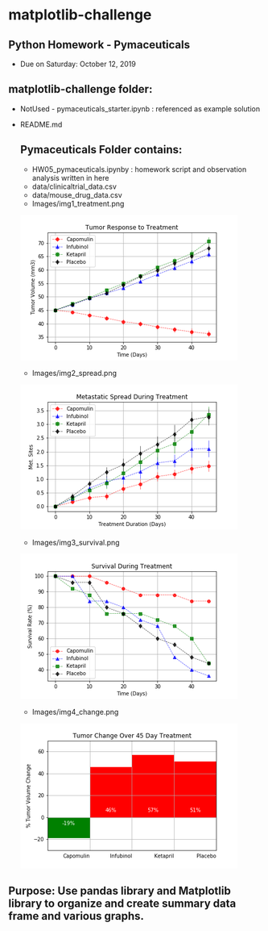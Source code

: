 # matplotlib-challenge
## Python Homework - Pymaceuticals
* Due on Saturday: October 12, 2019

## matplotlib-challenge folder: 
* NotUsed - pymaceuticals_starter.ipynb : referenced as example solution
* README.md
	## Pymaceuticals Folder contains:
	* HW05_pymaceuticals.ipynby : homework script and observation analysis written in here
	+ data/clinicaltrial_data.csv
    + data/mouse_drug_data.csv
    + Images/img1_treatment.png
    
    ![Images/img1_treatment.png](Pymaceuticals/Images/img1_treatment.png)
    
    + Images/img2_spread.png
    
    ![Images/img2_spread.png](Pymaceuticals/Images/img2_spread.png)
    
    + Images/img3_survival.png
    
    ![Images/img3_survival.png](Pymaceuticals/Images/img3_survival.png)
    
    + Images/img4_change.png
    
    ![Images/img4_change.png](Pymaceuticals/Images/img4_change.png)
    
## Purpose: Use pandas library and Matplotlib library to organize and create summary data frame and various graphs.
